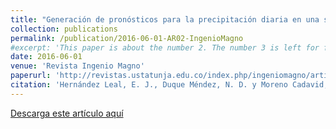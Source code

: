 ```yaml
---
title: "Generación de pronósticos para la precipitación diaria en una serie de tiempo de datos meteorológicos"
collection: publications
permalink: /publication/2016-06-01-AR02-IngenioMagno
#excerpt: 'This paper is about the number 2. The number 3 is left for future work.'
date: 2016-06-01
venue: 'Revista Ingenio Magno'
paperurl: 'http://revistas.ustatunja.edu.co/index.php/ingeniomagno/article/view/1172'
citation: 'Hernández Leal, E. J., Duque Méndez, N. D. y Moreno Cadavid, J. M. (2016). Generación de pronósticos para la precipitación diaria en una serie de tiempo de datos meteorológicos. Ingenio Magno, 7(1), 144-155.'
---
```



<a href ="https://ejhernandezl.github.io/files/AR02_IngenioMagno.pdf" target="_blank">Descarga este artículo aquí</a>
